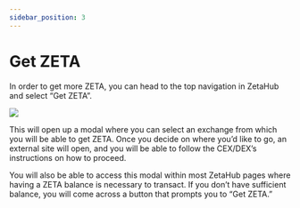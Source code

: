 ```yaml
---
sidebar_position: 3
---
```


# Get ZETA

In order to get more ZETA, you can head to the top navigation in ZetaHub and
select “Get ZETA”.

![](/img/docs/zetahub/get-zeta-1.png)

This will open up a modal where you can select an exchange from which you will
be able to get ZETA. Once you decide on where you’d like to go, an external site
will open, and you will be able to follow the CEX/DEX’s instructions on how to
proceed.

You will also be able to access this modal within most ZetaHub pages where
having a ZETA balance is necessary to transact. If you don’t have sufficient
balance, you will come across a button that prompts you to “Get ZETA.”
